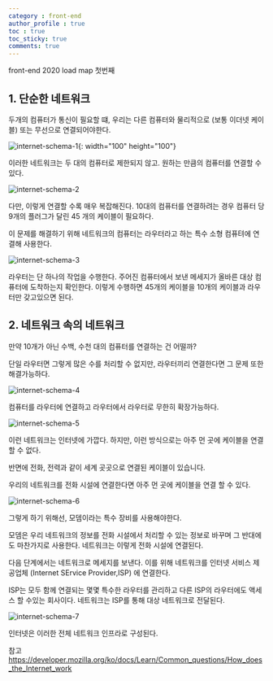 ```yaml
---
category : front-end
author_profile : true 
toc : true
toc_sticky: true
comments: true
---
```


front-end 2020 load map 첫번째

## 1. 단순한 네트워크 

두개의 컴퓨터가 통신이 필요할 떄,
우리는 다른 컴퓨터와 물리적으로 (보통 이더넷 케이블) 
또는 무선으로 연결되어야한다.



![internet-schema-1](https://user-images.githubusercontent.com/65690925/100315464-0a89d000-2ffc-11eb-851c-52e739db037a.png){: width="100" height="100"}



이러한 네트워크는 두 대의 컴퓨터로 제한되지 않고. 
원하는 만큼의 컴퓨터를 연결할 수 있다.

![internet-schema-2](https://user-images.githubusercontent.com/65690925/100315469-0bbafd00-2ffc-11eb-8727-2b098b9fb092.png)


다만, 이렇게 연결할 수록 매우 복잡해진다. 
10대의 컴퓨터를 연결하려는 경우 컴퓨터 당 9개의
플러그가 달린 45 개의 케이블이 필요하다.



이 문제를 해결하기 위해 네트워크의 컴퓨터는 
라우터라고 하는 특수 소형 컴퓨텨에 연결해 사용한다. 

![internet-schema-3](https://user-images.githubusercontent.com/65690925/100315474-0cec2a00-2ffc-11eb-83dc-b325558f307f.png)



라우터는 단 하나의 작업을 수행한다. 주어진 컴퓨터에서 보낸 메세지가 올바른 대상 컴퓨터에 도착하는지 확인한다.
이렇게 수행하면 45개의 케이블을 10개의 케이블과 라우터만 갖고있으면 된다. 


## 2. 네트워크 속의 네트워크 


만약 10개가 아닌 수백, 수천 대의 컴퓨터를 연결하는 건 어떨까?


단일 라우터면 그렇게 많은 수를 처리할 수 없지만,
라우터끼리 연결한다면 그 문제 또한 해결가능하다.

![internet-schema-4](https://user-images.githubusercontent.com/65690925/100315477-0e1d5700-2ffc-11eb-89de-6d0e3f50dee0.png)

컴퓨터를 라우터에 연결하고 라우터에서 라우터로 무한히 확장가능하다.

![internet-schema-5](https://user-images.githubusercontent.com/65690925/100315483-0fe71a80-2ffc-11eb-8834-51766f4eb972.png)

이런 네트워크는 인터넷에 가깝다.
하지만, 이런 방식으로는 아주 먼 곳에 케이블을 연결할 수 없다.

반면에 전화, 전력과 같이 
세계 곳곳으로 연결된 케이블이 있습니다. 

우리의 네트워크를 전화 시설에 연결한다면 
아주 먼 곳에 케이블을 연결 할 수 있다.

![internet-schema-6](https://user-images.githubusercontent.com/65690925/100315501-15dcfb80-2ffc-11eb-8430-6b231796ade3.png)


그렇게 하기 위해선, 모뎀이라는 특수 장비를 사용해야한다.


모뎀은 우리 네트워크의 정보를 전화 시설에서 
처리할 수 있는 정보로 바꾸며 그 반대에도 마찬가지로 사용한다. 
네트워크는 이렇게 전화 시설에 연결된다. 


다음 단계에서는 네트워크로 메세지를 보낸다. 
이를 위해 네트워크를 인터넷 서비스 제공업체 (Internet SErvice Provider,ISP) 에 연결한다.



ISP는 모두 함께 연결되는 몇몇 특수한 라우터를 관리하고 다른 ISP의 라우터에도 액세스 할 수있는 회사이다.
네트워크는 ISP를 통해 대상 네트워크로 전달된다.


![internet-schema-7](https://user-images.githubusercontent.com/65690925/100315497-137aa180-2ffc-11eb-81e4-c576915b5f79.png)

인터넷은 이러한 전체 네트워크 인프라로 구성된다. 


참고 
https://developer.mozilla.org/ko/docs/Learn/Common_questions/How_does_the_Internet_work

